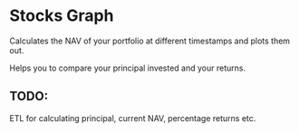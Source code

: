 # Stocks Graph

Calculates the NAV of your portfolio at different timestamps and plots them out.

Helps you to compare your principal invested and your returns.

## TODO:
ETL for calculating principal, current NAV, percentage returns etc.
